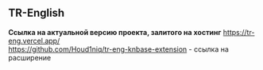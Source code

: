 ## TR-English
**Ссылка на актуальной версию проекта, залитого на хостинг**
https://tr-eng.vercel.app/  
https://github.com/Houd1niq/tr-eng-knbase-extension - ссылка на расширение
